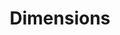 ---
bigquery: https://console.cloud.google.com/bigquery?p=covid-19-dimensions-ai&page=table&d=data&t=publications
contributors: Digital Science, https://www.digital-science.com/
cost: Free for personal, non-commercial use.
description: Dimensions contains more than 100 million publications, ranging from
  articles published in scholarly journals, books and book chapters, to preprints
  and conference proceedings. All publications are contextualized with linked data
  sets, funding, publications, patents, clinical trials, and policy documents. You
  can also view associated categories, funders, institutions, and researcher profiles.
documentation: https://docs.dimensions.ai/bigquery/index.html
last_edit: 04/13/2022, 11:53:29
location: https://www.dimensions.ai/products/free/
maintained_by: Digital Science, https://www.digital-science.com/
schema_fields:
- granted_year
- associated_publication_arxiv_id
- repository_id
- authors
- funding_eur
- research_org_state_names
- category_hra
- funder_orgs
- publication_date
- name
- category_rcdc
- filing_status
- publication_ids
- patent_ids
- funding_amount
- title
- organisation_details
- expiration_date
- editors
- acronym
- legal_events
- mesh_headings
- established
- ipcr
- created_date
- brief_title
- email_address
- filing_year
- language
- citations_count
- funding_chf
- resulting_publication_ids
- acronyms
- type
- pmid
- categories
- original_assignee_countries
- conditions
- grant_number
- date_print
- abstract
- linkout
- repository_name
- funding_aud
- publication_year
- application_number
- original_abstract
- category_uoa
- research_org_countries
- gender
- funder_org_cities
- funding_usd
- funding_cny
- funder_org
- proceedings_title
- end_year
- category_sdg
- issue
- current_assignee
- granted_date
- funder_org_acronyms
- labels
- interventions
- clinical_trial_ids
- priority_year
- doi
- funder_org_state_codes
- embargo_date
- source_id
- pages
- conference
- assignee_countries
- wikipedia_url
- current_assignee_countries
- end_date
- types
- research_orgs
- resulting_publication_doi
- start_year
- funder_countries
- jurisdiction
- active_years
- reference_ids
- isbn
- associated_publication_doi
- status
- original_assignee
- associated_publication_id
- mesh_terms
- book_title
- category_for
- legal_status
- citations
- category_icrp_ct
- eisbn
- supporting_grant_ids
- date_imported_gbq
- concepts
- inventor_names
- investigators
- family_members_ids
- address
- category_bra
- funding_currency
- expiration_year
- funder_org_countries
- publisher
- research_org_city_names
- current_assignee_orgs
- original_title
- links
- research_org_country_names
- year
- registry
- journal_lists
- research_org_state_codes
- associated_grant_ids
- funding_details
- funding_nzd
- date
- original_assignee_orgs
- relationships
- journal
- date_normal
- repository_url
- family_count
- altmetrics
- description
- phase
- start_date
- date_modified
- assignee_orgs
- metrics
- category_hrcs_hc
- funding_cad
- acknowledgements
- parent_id
- funding_gbp
- pmcid
- cited_by_ids
- priority_date
- volume
- researcher_ids
- aliases
- subtitles
- category_hrcs_rac
- cpc
- license
- foa_number
- funding_jpy
- external_ids
- kind
- date_online
- open_access_categories_v2
- id
- citation_string
- category_icrp_cso
- date_inserted
- open_access_categories
- book_series_title
- filing_date
- family_id
- associated_publication_pmid
- research_org_cities
- arxiv_id
shortname: dimensions
tags:
- scholarly literature
- patents
- funding
- clinical trials
- academic profiles
terms_of_use: 'Use of both the Dimensions COVID-19 dataset and full Dimensions dataset
  are subject to the Dimensions Terms of use: https://www.dimensions.ai/policies-terms-legal '
title: Dimensions
uuid: dcff88bd-fe6b-4fdb-8159-809bf9d7bc1c
---
